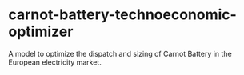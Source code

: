 # carnot-battery-technoeconomic-optimizer
A model to optimize the dispatch and sizing of Carnot Battery in the European electricity market.
